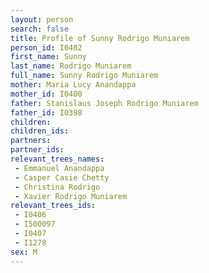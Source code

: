 ```yaml
---
layout: person
search: false
title: Profile of Sunny Rodrigo Muniarem
person_id: I0402
first_name: Sunny
last_name: Rodrigo Muniarem
full_name: Sunny Rodrigo Muniarem
mother: Maria Lucy Anandappa
mother_id: I0400
father: Stanislaus Joseph Rodrigo Muniarem
father_id: I0398
children:
children_ids:
partners:
partner_ids:
relevant_trees_names:
 - Emmanuel Anandappa
 - Casper Casie Chetty
 - Christina Rodrigo
 - Xavier Rodrigo Muniarem
relevant_trees_ids:
 - I0406
 - I500097
 - I0407
 - I1278
sex: M
---
```


